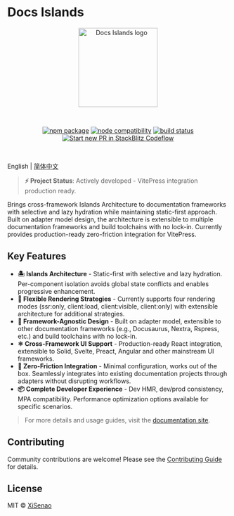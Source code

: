 # Docs Islands

<p align="center">
  <a href="https://docs.senao.me/docs-islands" target="_blank" rel="noopener noreferrer">
    <img width="180" src="https://docs.senao.me/docs-islands/favicon.svg" alt="Docs Islands logo">
  </a>
</p>
<br/>
<p align="center">
  <a href="https://npmjs.com/package/@docs-islands/vitepress"><img src="https://img.shields.io/npm/v/@docs-islands/vitepress.svg" alt="npm package"></a>
  <a href="https://nodejs.org/en/about/previous-releases"><img src="https://img.shields.io/node/v/@docs-islands/vitepress.svg" alt="node compatibility"></a>
  <a href="https://github.com/XiSenao/docs-islands/actions/workflows/ci.yml"><img src="https://github.com/XiSenao/docs-islands/actions/workflows/ci.yml/badge.svg?branch=main" alt="build status"></a>
  <a href="https://pr.new/XiSenao/docs-islands"><img src="https://developer.stackblitz.com/img/start_pr_dark_small.svg" alt="Start new PR in StackBlitz Codeflow"></a>
</p>
<br/>

English | [简体中文](./README.zh-CN.md)

> **⚡ Project Status**: Actively developed - VitePress integration production ready.

Brings cross-framework Islands Architecture to documentation frameworks with selective and lazy hydration while maintaining static-first approach. Built on adapter model design, the architecture is extensible to multiple documentation frameworks and build toolchains with no lock-in. Currently provides production-ready zero-friction integration for VitePress.

## Key Features

- **🏝️ Islands Architecture** - Static-first with selective and lazy hydration. Per-component isolation avoids global state conflicts and enables progressive enhancement.
- **🎯 Flexible Rendering Strategies** - Currently supports four rendering modes (ssr:only, client:load, client:visible, client:only) with extensible architecture for additional strategies.
- **🧩 Framework-Agnostic Design** - Built on adapter model, extensible to other documentation frameworks (e.g., Docusaurus, Nextra, Rspress, etc.) and build toolchains with no lock-in.
- **⚛️ Cross-Framework UI Support** - Production-ready React integration, extensible to Solid, Svelte, Preact, Angular and other mainstream UI frameworks.
- **🔌 Zero-Friction Integration** - Minimal configuration, works out of the box. Seamlessly integrates into existing documentation projects through adapters without disrupting workflows.
- **📦 Complete Developer Experience** - Dev HMR, dev/prod consistency, MPA compatibility. Performance optimization options available for specific scenarios.

> For more details and usage guides, visit the [documentation site](https://docs.senao.me/docs-islands/).

## Contributing

Community contributions are welcome! Please see the [Contributing Guide](https://github.com/XiSenao/docs-islands/blob/main/.github/CONTRIBUTING.md) for details.

## License

MIT © [XiSenao](https://github.com/XiSenao)
